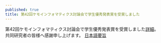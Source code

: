 ```yaml
---
published: true
title: 第42回ケモインフォマティクス討論会で学生優秀発表賞を受賞しました
---
```


第42回ケモインフォマティクス討論会で学生優秀発表賞を受賞しました[詳細](http://cicsj.chemistry.or.jp/new.html)。
共同研究者の皆様へ感謝申し上げます。
[日本語要旨](https://www.jstage.jst.go.jp/article/ciqs/2019/0/2019_2A01/_article/-char/ja)
